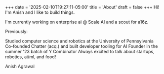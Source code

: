 +++
date = '2025-02-10T19:27:11-05:00'
title = 'About'
draft = false
+++
Hi! I'm Anish and I like to build things.

I'm currently working on enterprise ai @ Scale AI and a scout for a16z.

Previously:

Studied computer science and robotics at the University of Pennsylvania
Co-founded Chatter (acq.) and built developer tooling for AI
Founder in the summer '23 batch of Y Combinator
Always excited to talk about startups, robotics, ai/ml, and food!

Anish Agrawal